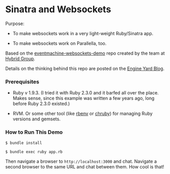 Sinatra and Websockets
===

Purpose: 

* To make websockets work in a very light-weight Ruby/Sinatra app.

* To make websockets work on Parallella, too.

Based on the [eventmachine-websockets-demo](https://github.com/stewart/eventmachine-websockets-demo) repo created by the team at [Hybrid Group](http://hybridgroup.com).

Details on the thinking behind this repo are posted on the [Engine Yard Blog](https://blog.engineyard.com/2013/getting-started-with-ruby-and-websockets).

### Prerequisites

* Ruby v 1.9.3. (I tried it with Ruby 2.3.0 and it barfed all over the place. Makes sense, since this example was written a few years ago, long before Ruby 2.3.0 existed.)

* RVM. Or some other tool (like [rbenv](https://github.com/rbenv/rbenv) or [chruby](https://github.com/postmodern/chruby)) for managing Ruby versions and gemsets.

### How to Run This Demo

`$ bundle install`

`$ bundle exec ruby app.rb`

Then navigate a browser to `http://localhost:3000` and chat. Navigate a second browser to the same URL and chat between them. How cool is that!
